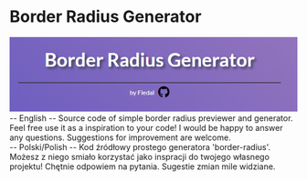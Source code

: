 # Border Radius Generator
<img src="borderRadius.png">
-- English -- 
Source code of simple border radius previewer and generator. Feel free use it as a inspiration to your code!
I would be happy to answer any questions. Suggestions for improvement are welcome.
<br>
-- Polski/Polish --
Kod źródłowy prostego generatora 'border-radius'. Możesz z niego smiało korzystać jako inspracji do twojego własnego projektu!
Chętnie odpowiem na pytania. Sugestie zmian mile widziane.
